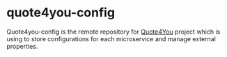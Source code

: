 # quote4you-config

Quote4you-config is the remote repository for [Quote4You](https://github.com/Nadja7/quote4you) project which is using  to store configurations for each microservice and manage external properties.
